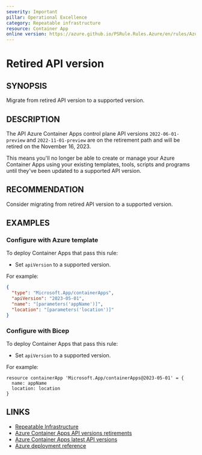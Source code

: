 ```yaml
---
severity: Important
pillar: Operational Excellence
category: Repeatable infrastructure
resource: Container App
online version: https://azure.github.io/PSRule.Rules.Azure/en/rules/Azure.ContainerApp.APIVersion/
---
```


# Retired API version

## SYNOPSIS

Migrate from retired API version to a supported version.

## DESCRIPTION

The API Azure Container Apps control plane API versions `2022-06-01-preview` and `2022-11-01-preview` are on the retirement path and will be retired on the November 16, 2023.

This means you'll no longer be able to create or manage your Azure Container Apps using your existing templates, tools, scripts and programs until they've been updated to a supported API version.

## RECOMMENDATION

Consider migrating from retired API version to a supported version.

## EXAMPLES

### Configure with Azure template

To deploy Container Apps that pass this rule:

- Set `apiVersion` to a supported version.

For example:

```json
{
  "type": "Microsoft.App/containerApps",
  "apiVersion": "2023-05-01",
  "name": "[parameters('appName')]",
  "location": "[parameters('location')]"
}
```

### Configure with Bicep

To deploy Container Apps that pass this rule:

- Set `apiVersion` to a supported version.

For example:

```bicep
resource containerApp 'Microsoft.App/containerApps@2023-05-01' = {
  name: appName
  location: location
}
```

## LINKS

- [Repeatable Infrastructure](https://learn.microsoft.com/azure/architecture/framework/devops/automation-infrastructure)
- [Azure Container Apps API versions retirements](https://azure.microsoft.com/updates/retirement-azure-container-apps-preview-api-versions-20220601preview-and-20221101preview)
- [Azure Container Apps latest API versions](https://learn.microsoft.com/azure/container-apps/azure-resource-manager-api-spec?tabs=arm-template#api-versions)
- [Azure deployment reference](https://learn.microsoft.com/azure/templates/microsoft.app/containerapps)
